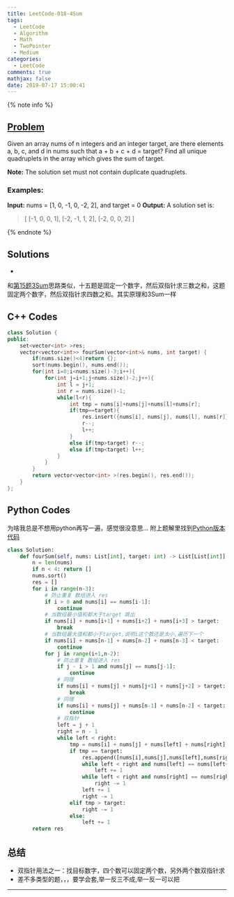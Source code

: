 ```yaml
---
title: LeetCode-018-4Sum
tags:
  - LeetCode
  - Algorithm
  - Math
  - TwoPointer
  - Medium
categories:
  - LeetCode
comments: true
mathjax: false
date: 2019-07-17 15:00:41
---
```


<meta name="referrer" content="no-referrer" />

{% note info %}
## [Problem](https://leetcode-cn.com/problems/4sum/)  
Given an array nums of n integers and an integer target, are there elements a, b, c, and d in nums such that a + b + c + d = target? Find all unique quadruplets in the array which gives the sum of target.

**Note:**
The solution set must not contain duplicate quadruplets.

### Examples:
**Input:** nums = [1, 0, -1, 0, -2, 2], and target = 0
**Output:**
A solution set is:
> [
> [-1, 0, 0, 1],
> [-2, -1, 1, 2],
> [-2, 0, 0, 2]
> ]

{% endnote %}
<!--more-->

## Solutions
-
和[第15题3Sum](https://catchdream.me/2019/05/19/LeetCode-015-3Sum/)思路类似，十五题是固定一个数字，然后双指针求三数之和，这题固定两个数字，然后双指针求四数之和。其实原理和3Sum一样


## C++ Codes

```C++
class Solution {
public:
    set<vector<int> >res;
    vector<vector<int>> fourSum(vector<int>& nums, int target) {
        if(nums.size()<4)return {};
        sort(nums.begin(), nums.end());
        for(int i=0;i<nums.size()-3;i++){
            for(int j=i+1;j<nums.size()-2;j++){
                int l = j+1;
                int r = nums.size()-1;
                while(l<r){
                    int tmp = nums[i]+nums[j]+nums[l]+nums[r];
                    if(tmp==target){
                        res.insert({nums[i], nums[j], nums[l], nums[r]});
                        r--;
                        l++;
                    }
                    else if(tmp>target) r--;
                    else if(tmp<target) l++;
                }
            }
        }
        return vector<vector<int> >(res.begin(), res.end());
    }
};
```

## Python Codes
为啥我总是不想用python再写一遍，感觉很没意思…
附上题解里找到[Python版本代码](https://leetcode-cn.com/problems/4sum/solution/gu-ding-liang-ge-shu-yong-shuang-zhi-zhen-zhao-lin/)

```python
class Solution:
    def fourSum(self, nums: List[int], target: int) -> List[List[int]]:
        n = len(nums)
        if n < 4: return []
        nums.sort()
        res = []
        for i in range(n-3):
            # 防止重复 数组进入 res
            if i > 0 and nums[i] == nums[i-1]:
                continue
            # 当数组最小值和都大于target 跳出
            if nums[i] + nums[i+1] + nums[i+2] + nums[i+3] > target:
                break
            # 当数组最大值和都小于target,说明i这个数还是太小,遍历下一个
            if nums[i] + nums[n-1] + nums[n-2] + nums[n-3] < target:
                continue
            for j in range(i+1,n-2):
                # 防止重复 数组进入 res
                if j - i > 1 and nums[j] == nums[j-1]:
                    continue
                # 同理
                if nums[i] + nums[j] + nums[j+1] + nums[j+2] > target:
                    break
                # 同理
                if nums[i] + nums[j] + nums[n-1] + nums[n-2] < target:
                    continue
                # 双指针
                left = j + 1
                right = n - 1
                while left < right:
                    tmp = nums[i] + nums[j] + nums[left] + nums[right]
                    if tmp == target:
                        res.append([nums[i],nums[j],nums[left],nums[right]])
                        while left < right and nums[left] == nums[left+1]:
                            left += 1
                        while left < right and nums[right] == nums[right-1]:
                            right -= 1
                        left += 1
                        right -= 1
                    elif tmp > target:
                        right -= 1
                    else:
                        left += 1
        return res
```

## 总结
- 双指针用法之一：找目标数字，四个数可以固定两个数，另外两个数双指针求
- 差不多类型的题，，，要学会套,举一反三不成,举一反一可以把


------
